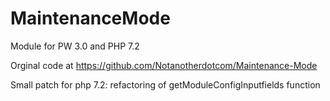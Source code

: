 # MaintenanceMode
Module for PW 3.0 and PHP 7.2

Orginal code at https://github.com/Notanotherdotcom/Maintenance-Mode

Small patch for php 7.2: refactoring of getModuleConfigInputfields function

